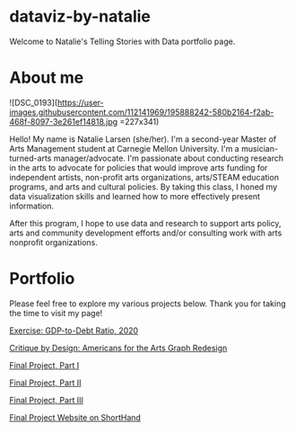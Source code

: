 # dataviz-by-natalie
Welcome to Natalie's Telling Stories with Data portfolio page.

# About me

![DSC_0193](https://user-images.githubusercontent.com/112141969/195888242-580b2164-f2ab-468f-8097-3e261ef14818.jpg =227x341)

Hello! My name is Natalie Larsen (she/her). I'm a second-year Master of Arts Management student at Carnegie Mellon University. I'm a musician-turned-arts manager/advocate. I'm passionate about conducting research in the arts to advocate for policies that would improve arts funding for independent artists, non-profit arts organizations, arts/STEAM education programs, and arts and cultural policies. By taking this class, I honed my data visualization skills and learned how to more effectively present information.

After this program, I hope to use data and research to support arts policy, arts and community development efforts and/or consulting work with arts nonprofit organizations.

# Portfolio

Please feel free to explore my various projects below. Thank you for taking the time to visit my page!

[Exercise: GDP-to-Debt Ratio, 2020](https://nmlarsen.github.io/dataviz-by-natalie/dataviz2.html)

[Critique by Design: Americans for the Arts Graph Redesign ](https://nmlarsen.github.io/dataviz-by-natalie/critique-by-design.html)

[Final Project, Part I](https://nmlarsen.github.io/dataviz-by-natalie/final_part_1_larsen.html)

[Final Project, Part II](https://nmlarsen.github.io/dataviz-by-natalie/final_part_2_larsen.html)

[Final Project, Part III](https://nmlarsen.github.io/dataviz-by-natalie/final_part_3_larsen.html)

[Final Project Website on ShortHand](https://carnegiemellon.shorthandstories.com/a-case-for-steam-education/index.html)
